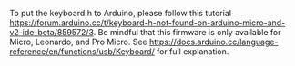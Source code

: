 To put the keyboard.h to Arduino, please follow this tutorial https://forum.arduino.cc/t/keyboard-h-not-found-on-arduino-micro-and-v2-ide-beta/859572/3.
Be mindful that this firmware is only available for Micro, Leonardo, and Pro Micro. See https://docs.arduino.cc/language-reference/en/functions/usb/Keyboard/ for full explanation.
